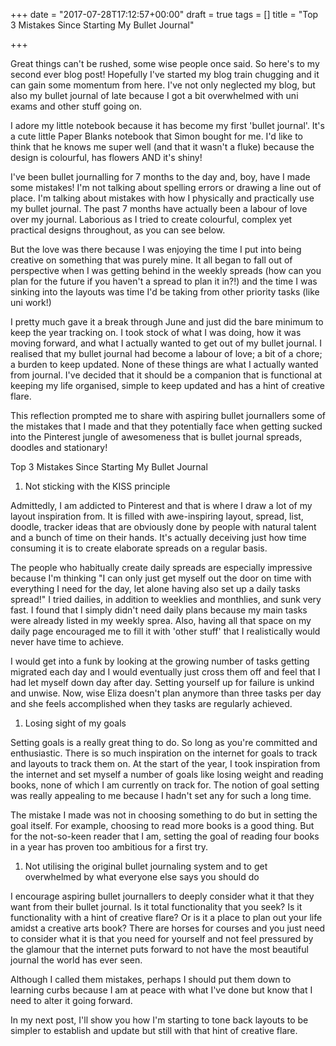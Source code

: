 +++
date = "2017-07-28T17:12:57+00:00"
draft = true
tags = []
title = "Top 3 Mistakes Since Starting My Bullet Journal"

+++


Great things can't be rushed, some wise people once said. So here's to my second ever blog post! Hopefully I've started my blog train chugging and it can gain some momentum from here. I've not only neglected my blog, but also my bullet journal of late because I got a bit overwhelmed with uni exams and other stuff going on.

I adore my little notebook because it has become my first 'bullet journal'. It's a cute little Paper Blanks notebook that Simon bought for me. I'd like to think that he knows me super well (and that it wasn't a fluke) because the design is colourful, has flowers AND it's shiny!

I've been bullet journalling for 7 months to the day and, boy, have I made some mistakes! I'm not talking about spelling errors or drawing a line out of place. I'm talking about mistakes with how I physically and practically use my bullet journal. The past 7 months have actually been a labour of love over my journal. Laborious as I tried to create colourful, complex yet practical designs throughout, as you can see below.

But the love was there because I was enjoying the time I put into being creative on something that was purely mine. It all began to fall out of perspective when I was getting behind in the weekly spreads (how can you plan for the future if you haven't a spread to plan it in?!) and the time I was sinking into the layouts was time I'd be taking from other priority tasks (like uni work!)

I pretty much gave it a break through June and just did the bare minimum to keep the year tracking on. I took stock of what I was doing, how it was moving forward, and what I actually wanted to get out of my bullet journal. I realised that my bullet journal had become a labour of love; a bit of a chore; a burden to keep updated. None of these things are what I actually wanted from journal. I've decided that it should be a companion that is functional at keeping my life organised, simple to keep updated and has a hint of creative flare.

This reflection prompted me to share with aspiring bullet journallers some of the mistakes that I made and that they potentially face when getting sucked into the Pinterest jungle of awesomeness that is bullet journal spreads, doodles and stationary!

Top 3 Mistakes Since Starting My Bullet Journal

1. Not sticking with the KISS principle

Admittedly, I am addicted to Pinterest and that is where I draw a lot of my layout inspiration from. It is filled with awe-inspiring layout, spread, list, doodle, tracker ideas that are obviously done by people with natural talent and a bunch of time on their hands. It's actually deceiving just how time consuming it is to create elaborate spreads on a regular basis.

The people who habitually create daily spreads are especially impressive because I'm thinking "I can only just get myself out the door on time with everything I need for the day, let alone having also set up a daily tasks spread!" I tried dailies, in addition to weeklies and monthlies, and sunk very fast. I found that I simply didn't need daily plans because my main tasks were already listed in my weekly sprea. Also, having all that space on my daily page encouraged me to fill it with 'other stuff' that I realistically would never have time to achieve.

I would get into a funk by looking at the growing number of tasks getting migrated each day and I would eventually just cross them off and feel that I had let myself down day after day. Setting yourself up for failure is unkind and unwise. Now, wise Eliza doesn't plan anymore than three tasks per day and she feels accomplished when they tasks are regularly achieved.

1. Losing sight of my goals

Setting goals is a really great thing to do. So long as you're committed and enthusiastic. There is so much inspiration on the internet for goals to track and layouts to track them on. At the start of the year, I took inspiration from the internet and set myself a number of goals like losing weight and reading books, none of which I am currently on track for. The notion of goal setting was really appealing to me because I hadn't set any for such a long time.

The mistake I made was not in choosing something to do but in setting the goal itself. For example, choosing to read more books is a good thing. But for the not-so-keen reader that I am, setting the goal of reading four books in a year has proven too ambitious for a first try.

1. Not utilising the original bullet journaling system and to get overwhelmed by what everyone else says you should do

I encourage aspiring bullet journallers to deeply consider what it that they want from their bullet journal. Is it total functionality that you seek? Is it functionality with a hint of creative flare? Or is it a place to plan out your life amidst a creative arts book? There are horses for courses and you just need to consider what it is that you need for yourself and not feel pressured by the glamour that the internet puts forward to not have the most beautiful journal the world has ever seen.

Although I called them mistakes, perhaps I should put them down to learning curbs because I am at peace with what I've done but know that I need to alter it going forward.

In my next post, I'll show you how I'm starting to tone back layouts to be simpler to establish and update but still with that hint of creative flare.